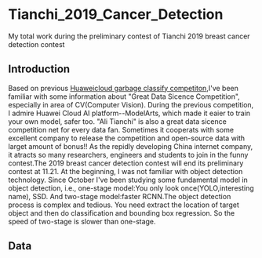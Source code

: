 # Tianchi_2019_Cancer_Detection
My total work during the preliminary contest of Tianchi 2019 breast cancer detection contest

## Introduction
  Based on previous [Huaweicloud garbage classify competiton](https://github.com/lpf9562/huaweicloud_garbage_classify_competiton),I've been familiar with some information about "Great Data Sicence Competition", especially in area of CV(Computer Vision). During the previous competition, I admire Huawei Cloud AI platform--ModelArts, which made it eaier to train your own model, safer too.
"Ali Tianchi" is also a great data sicence competition net for every data fan. Sometimes it cooperats with some excellent company to release the competition and open-source data with larget amount of bonus!! As the repidly developing China internet company, it atracts so many researchers, engineers and students to join in the funny contest.The 2019 breast cancer detection contest will end its preliminary contest at 11.21. 
  At the beginning, I was not familiar with object detection technology. Since October I've been studying some fundamental model in object detection, i.e., one-stage model:You only look once(YOLO,interesting name), SSD. And two-stage model:faster RCNN.The object detection process is complex and tedious. You need extract the location of target object and then do classification and bounding box regression. So the speed of two-stage is slower than one-stage.

## Data
